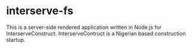 # interserve-fs
This is a server-side rendered application written in Node.js for InterserveConstruct. InterserveContruct is a Nigerian based construction startup.
